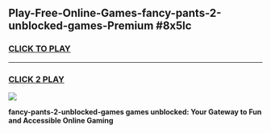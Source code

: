
## Play-Free-Online-Games-fancy-pants-2-unblocked-games-Premium #8x5lc
<h3>
<a href="https://premium.freeplayer.one?title=fancy-pants-2-unblocked-games&ref=8M">CLICK TO PLAY</a></h3>
<hr>

<h3>
<a href="https://premium.freeplayer.one?title=fancy-pants-2-unblocked-games&ref=8M">CLICK 2 PLAY</a>
  
</h3>

<a href="https://premium.freeplayer.one?title=fancy-pants-2-unblocked-games&ref=8M"><img src="https://clearcache.store/games.png"></a>


**fancy-pants-2-unblocked-games games unblocked: Your Gateway to Fun and Accessible Online Gaming**
